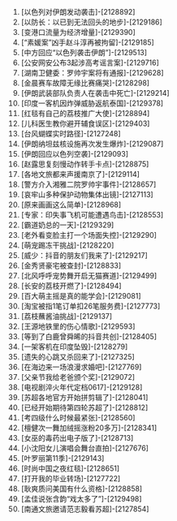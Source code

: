 
1. [以色列对伊朗发动袭击]-[2128892]
1. [以防长：以已到无法回头的地步]-[2129186]
1. [变港口流量为经济增量]-[2129390]
1. [“素媛案”凶手赵斗淳再被拘留]-[2129185]
1. [中方回应“以色列袭击伊朗”]-[2129513]
1. [公安网安公布3起涉高考谣言案]-[2129716]
1. [湖南卫健委：罗帅宇案将有通报]-[2129628]
1. [金晨赛车故障无缘比赛痛哭]-[2128298]
1. [伊朗武装部队负责人在袭击中死亡]-[2129214]
1. [印度一客机因炸弹威胁返航泰国]-[2129378]
1. [红毯有自己的荔枝推广大使]-[2128894]
1. [儿科医生教你避开辅食误区]-[2129403]
1. [台风蝴蝶实时路径]-[2127248]
1. [伊朗纳坦兹核设施再次发生爆炸]-[2129087]
1. [伊朗回应以色列空袭]-[2129093]
1. [赵露思复刻慢动作转手卡点]-[2128875]
1. [各地文旅都来声援南京了]-[2129114]
1. [警方介入湘雅二院罗帅宇事件]-[2128657]
1. [哀牢山多种保护动物集体出镜]-[2127113]
1. [原来画画这么简单]-[2128968]
1. [专家：印失事飞机可能遭遇鸟击]-[2128553]
1. [霸道奶总的一天]-[2129329]
1. [老外看变脸主打一个场面失控]-[2129290]
1. [萌宠踢冻干挑战]-[2128220]
1. [威少：抖音的朋友们我来了]-[2129217]
1. [金秀贤豪宅被查封]-[2128833]
1. [北风呼呼宠势舞开启无猫赛道]-[2129499]
1. [长安的荔枝开燃了]-[2128494]
1. [百大萌主摇是真的能学会]-[2129081]
1. [淘宝被指1笔订单扣26笔服务费]-[2127773]
1. [荔枝蘸酱油挑战]-[2129137]
1. [王源地铁里的伤心情歌]-[2129593]
1. [等到了白鹿曾舜晞的抖音共创]-[2128405]
1. [一架客机在印度坠毁]-[2128279]
1. [遗失的心跳又杀回来了]-[2127325]
1. [在海边来一场浪漫求婚吧]-[2127769]
1. [父亲节我给老爸颁个奖]-[2129072]
1. [电视剧淬火年代定档0617]-[2129128]
1. [苏超各地官方开始拼剪辑了]-[2128041]
1. [已经开始期待第四轮苏超了]-[2128812]
1. [考四级什么时候最紧张]-[2128560]
1. [檀健次一舞加绒摇涨粉20多万]-[2128341]
1. [女巫的毒药出电子版了]-[2128713]
1. [小沈阳女儿演唱会舞台直拍]-[2127676]
1. [叶罗丽第11季]-[2129143]
1. [时尚中国之夜红毯]-[2128651]
1. [打开我的毕业转场]-[2127722]
1. [耿爽质问美国有什么资格]-[2128858]
1. [孟佳说张含韵“戏太多了”]-[2129498]
1. [南通文旅邀请范志毅看苏超]-[2127854]